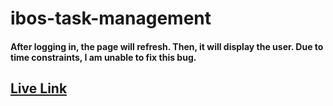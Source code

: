 # ibos-task-management
#### After logging in, the page will refresh. Then, it will display the user. Due to time constraints, I am unable to fix this bug.
## [Live Link](https://ibostaskmanagement.netlify.app/)
